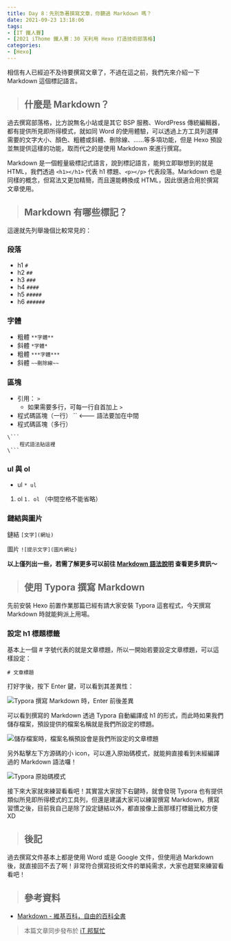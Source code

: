 ```yaml
---
title: Day 8：先別急著撰寫文章，你聽過 Markdown 嗎？
date: 2021-09-23 13:18:06
tags:
- [IT 鐵人賽]
- [2021 iThome 鐵人賽：30 天利用 Hexo 打造技術部落格]
categories:
- [Hexo]
---
```


相信有人已經迫不及待要撰寫文章了，不過在這之前，我們先來介紹一下 Markdown 這個標記語言。

<!-- more -->

> ## 什麼是 Markdown？

過去撰寫部落格，比方說無名小站或是其它 BSP 服務、WordPress 傳統編輯器，都有提供所見即所得模式，就如同 Word 的使用體驗，可以透過上方工具列選擇需要的文字大小、顏色、粗體或斜體、刪除線、......等多項功能，但是 Hexo 預設並無提供這樣的功能，取而代之的是使用 Markdown 來進行撰寫。

Markdown 是一個輕量級標記式語言，說到標記語言，能夠立即聯想到的就是 HTML，我們透過 `<h1></h1>` 代表 h1 標題、`<p></p>` 代表段落。Markdown 也是同樣的概念，但寫法又更加精簡，而且還能轉換成 HTML，因此很適合用於撰寫文章使用。

> ## Markdown 有哪些標記？

這邊就先列舉幾個比較常見的：

### 段落

* h1 `#`
* h2 `##`
* h3 `###`
* h4 `####`
* h5 `#####`
* h6 `######`

### 字體

* 粗體 `**字體**`
* 斜體 `*字體*`
* 粗體 `***字體***`
* 斜體 `~~刪除線~~`

### 區塊

* 引用： `>`
    * 如果需要多行，可每一行自首加上 `>`
* 程式碼區塊（一行） `` <--- 語法要加在中間
* 程式碼區塊（多行）
```
\```
    程式語法貼這裡
\```
```

### ul 與 ol

* ul `* ul`

1. ol `1. ol` （中間空格不能省略）

### 鏈結與圖片

鏈結 `[文字](網址)`

圖片 `![提示文字](圖片網址)`

**以上僅列出一些，若需了解更多可以前往 [Markdown 語法說明](https://markdown.tw/) 查看更多資訊～**

> ## 使用 Typora 撰寫 Markdown

先前安裝 Hexo 前置作業那篇已經有請大家安裝 Typora 這套程式，今天撰寫 Markdown 時就能夠派上用場。

### 設定 h1 標題標籤

基本上一個 # 字號代表的就是文章標題，所以一開始若要設定文章標題，可以這樣設定：

``` mark
# 文章標題
```

打好字後，按下 Enter 鍵，可以看到其差異性：

![Typora 撰寫 Markdown 時，Enter 前後差異](https://img.guiblogs.com/hexo30-7/write-markdown.jpg)

可以看到撰寫的 Markdown 透過 Typora 自動編譯成 h1 的形式，而此時如果我們儲存檔案，預設提供的檔案名稱就是我們所設定的標題。

![儲存檔案時，檔案名稱預設會是我們所設定的文章標題](https://img.guiblogs.com/hexo30-7/save-file.jpg)

另外點擊左下方源碼的小 icon，可以進入原始碼模式，就能夠直接看到未經編譯過的 Markdown 語法囉！

![Typora 原始碼模式](https://img.guiblogs.com/hexo30-7/code-mode.jpg)

接下來大家就來練習看看吧！其實當大家按下右鍵時，就會發現 Typora 也有提供類似所見即所得模式的工具列，但還是建議大家可以練習撰寫 Markdown，撰寫習慣之後，目前我自己是除了設定鏈結以外，都直接像上面那樣打標籤比較方便 XD

> ## 後記

過去撰寫文件基本上都是使用 Word 或是 Google 文件，但使用過 Markdown 後，就直接回不去了啊！非常符合撰寫技術文件的單純需求，大家也趕緊來練習看看吧！

> ## 參考資料

* [Markdown - 維基百科，自由的百科全書](https://zh.wikipedia.org/zh-tw/Markdown)

> 本篇文章同步發布於 [iT 邦幫忙](https://ithelp.ithome.com.tw/articles/10270615)